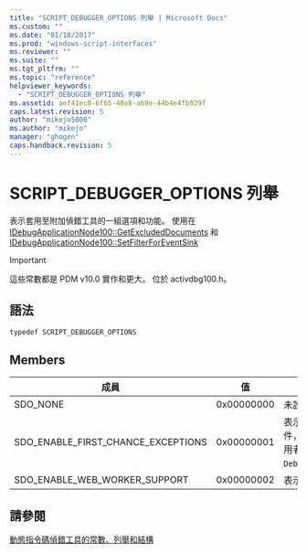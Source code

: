 ```yaml
---
title: "SCRIPT_DEBUGGER_OPTIONS 列舉 | Microsoft Docs"
ms.custom: ""
ms.date: "01/18/2017"
ms.prod: "windows-script-interfaces"
ms.reviewer: ""
ms.suite: ""
ms.tgt_pltfrm: ""
ms.topic: "reference"
helpviewer_keywords: 
  - "SCRIPT_DEBUGGER_OPTIONS 列舉"
ms.assetid: aef41ec0-6f65-48e8-a69e-44b4e4fb929f
caps.latest.revision: 5
author: "mikejo5000"
ms.author: "mikejo"
manager: "ghogen"
caps.handback.revision: 5
---
```

# SCRIPT_DEBUGGER_OPTIONS 列舉
表示套用至附加偵錯工具的一組選項和功能。  使用在 [IDebugApplicationNode100::GetExcludedDocuments](../../winscript/reference/idebugapplicationnode100-getexcludeddocuments.md) 和 [IDebugApplicationNode100::SetFilterForEventSink](../../winscript/reference/idebugapplicationnode100-setfilterforeventsink.md)  
  
> [!IMPORTANT]
>  這些常數都是 PDM v10.0 實作和更大。  位於 activdbg100.h。  
  
## 語法  
  
```  
typedef SCRIPT_DEBUGGER_OPTIONS  
```  
  
## Members  
  
|成員|值|描述|  
|--------|-------|--------|  
|SDO\_NONE|0x00000000|未設定任何選項。|  
|SDO\_ENABLE\_FIRST\_CHANCE\_EXCEPTIONS|0x00000001|表示指令碼執行階段應該 BREAKREASON\_ERROR 引發事件，當擲回例外狀況。  這個選項可能會由偵錯工具設定或由使用者設定的程式碼會 `Debug.enableFirstChanceExceptions(<true&#124;false>)`。|  
|SDO\_ENABLE\_WEB\_WORKER\_SUPPORT|0x00000002|表示附加偵錯工具支援的工作。|  
  
## 請參閱  
 [動態指令碼偵錯工具的常數、列舉和結構](../../winscript/reference/active-script-debugger-constants-enumerations-and-structures.md)
